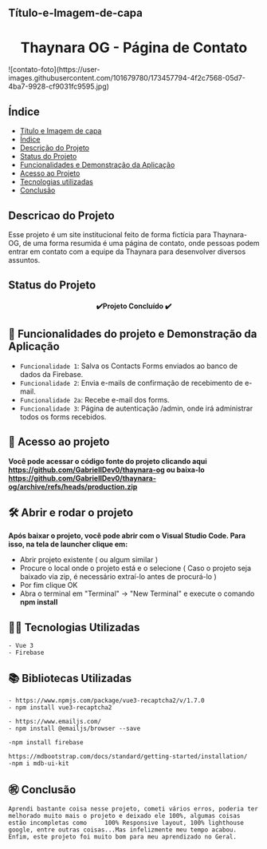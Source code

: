 ## Título-e-Imagem-de-capa

<h1 align="center"> Thaynara OG - Página de Contato </h1>
![contato-foto](https://user-images.githubusercontent.com/101679780/173457794-4f2c7568-05d7-4ba7-9928-cf9031fc9595.jpg)

## Índice 

* [Título e Imagem de capa](#Título-e-Imagem-de-capa)
* [Índice](#índice)
* [Descrição do Projeto](#descrição-do-projeto)
* [Status do Projeto](#status-do-Projeto)
* [Funcionalidades e Demonstração da Aplicação](#funcionalidades-e-demonstração-da-aplicação)
* [Acesso ao Projeto](#acesso-ao-projeto)
* [Tecnologias utilizadas](#tecnologias-utilizadas)
* [Conclusão](#conclusão)

## Descricao do Projeto
Esse projeto é um site institucional feito de forma fictícia para Thaynara-OG, de uma forma resumida é uma página de contato, onde pessoas podem entrar em contato com a equipe da Thaynara para desenvolver diversos assuntos.

## Status do Projeto
<h4 align="center"> 
    ✔️Projeto Concluído ✔️
</h4>

## :hammer: Funcionalidades do projeto e Demonstração da Aplicação

- `Funcionalidade 1`: Salva os Contacts Forms enviados ao banco de dados da Firebase.
- `Funcionalidade 2`: Envia e-mails de confirmação de recebimento de e-mail.
- `Funcionalidade 2a`: Recebe e-mail dos forms.
- `Funcionalidade 3`: Página de autenticação /admin, onde irá administrar todos os forms recebidos.

## 📁 Acesso ao projeto

**Você pode acessar o código fonte do projeto clicando aqui <a>https://github.com/GabriellDev0/thaynara-og</a> ou baixa-lo <a>https://github.com/GabriellDev0/thaynara-og/archive/refs/heads/production.zip</a>**

## 🛠️ Abrir e rodar o projeto

**Após baixar o projeto, você pode abrir com o Visual Studio Code. Para isso, na tela de launcher clique em:**
    <ul>
        <li>Abrir projeto existente ( ou algum similar )</li>
        <li>Procure o local onde o projeto está e o selecione ( Caso o projeto seja baixado via zip, é necessário extraí-lo antes de procurá-lo )</li>
        <li>Por fim clique OK</li>
        <li>Abra o terminal em "Terminal" -> "New Terminal" e execute o comando **npm install**</li>
    </ul>
    
## 👨‍💻 Tecnologias Utilizadas
    - Vue 3
    - Firebase

## 📚 Bibliotecas Utilizadas
    - https://www.npmjs.com/package/vue3-recaptcha2/v/1.7.0
	- npm install vue3-recaptcha2

	- https://www.emailjs.com/
	- npm install @emailjs/browser --save

	-npm install firebase
	
	https://mdbootstrap.com/docs/standard/getting-started/installation/
	-npm i mdb-ui-kit

## ㊗️ Conclusão
    Aprendi bastante coisa nesse projeto, cometi vários erros, poderia ter melhorado muito mais o projeto e deixado ele 100%, algumas coisas estão incompletas como     100% Responsive layout, 100% lighthouse google, entre outras coisas...Mas infelizmente meu tempo acabou. Enfim, este projeto foi muito bom para meu aprendizado no Geral.
